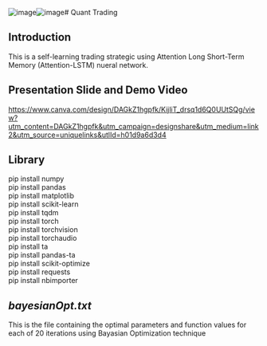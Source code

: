 ![image](https://github.com/user-attachments/assets/10273f6e-73e2-4244-a782-016862b9db04)![image](https://github.com/user-attachments/assets/be51a56b-e904-41ae-9ccb-02b608ecdeb1)# Quant Trading

## Introduction
This is a self-learning trading strategic using Attention Long Short-Term Memory (Attention-LSTM) nueral network.

## Presentation Slide and Demo Video
https://www.canva.com/design/DAGkZ1hgpfk/KijliT_drsq1d6Q0UUtSQg/view?utm_content=DAGkZ1hgpfk&utm_campaign=designshare&utm_medium=link2&utm_source=uniquelinks&utlId=h01d9a6d3d4

## Library
pip install numpy <br>
pip install pandas <br>
pip install matplotlib <br>
pip install scikit-learn <br>
pip install tqdm <br>
pip install torch <br>
pip install torchvision <br>
pip install torchaudio <br>
pip install ta <br>
pip install pandas-ta <br>
pip install scikit-optimize <br>
pip install requests <br>
pip install nbimporter <br>

## <i>bayesianOpt.txt</i>
This is the file containing the optimal parameters and function values for each of 20 iterations using Bayasian Optimization technique
